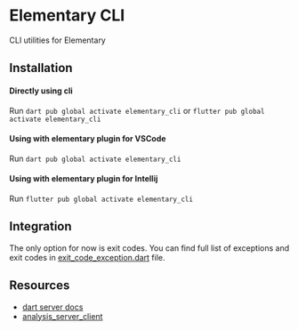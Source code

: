 # Elementary CLI
CLI utilities for Elementary

## Installation

#### Directly using cli
Run `dart pub global activate elementary_cli` or `flutter pub global activate elementary_cli`

#### Using with elementary plugin for VSCode
Run `dart pub global activate elementary_cli`

#### Using with elementary plugin for Intellij
Run `flutter pub global activate elementary_cli`

## Integration
The only option for now is exit codes. You can find full list of exceptions and exit codes
in [exit_code_exception.dart](lib/utils/exit_code_exception.dart) file.

## Resources
* [dart server docs](https://htmlpreview.github.io/?https://github.com/dart-lang/sdk/blob/main/pkg/analysis_server/doc/api.html)
* [analysis_server_client](https://pub.dev/packages/analysis_server_client)